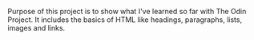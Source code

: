 Purpose of this project is to show what I've learned so far with The Odin Project. It includes the basics of HTML like headings, paragraphs, lists, images and links.